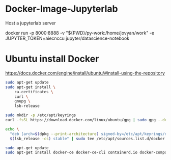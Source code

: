 # Docker-Image-Jupyterlab
Host a jupyterlab server


docker run -p 8000:8888 -v "${PWD}/py-work:/home/jovyan/work" -e JUPYTER_TOKEN=aiecnccu jupyter/datascience-notebook

# Ubuntu install Docker

https://docs.docker.com/engine/install/ubuntu/#install-using-the-repository

````bash
sudo apt-get update
sudo apt-get install \
    ca-certificates \
    curl \
    gnupg \
    lsb-release

sudo mkdir -p /etc/apt/keyrings
curl -fsSL https://download.docker.com/linux/ubuntu/gpg | sudo gpg --dearmor -o /etc/apt/keyrings/docker.gpg

echo \
  "deb [arch=$(dpkg --print-architecture) signed-by=/etc/apt/keyrings/docker.gpg] https://download.docker.com/linux/ubuntu \
  $(lsb_release -cs) stable" | sudo tee /etc/apt/sources.list.d/docker.list > /dev/null

sudo apt-get update
sudo apt-get install docker-ce docker-ce-cli containerd.io docker-compose-plugin -y
````